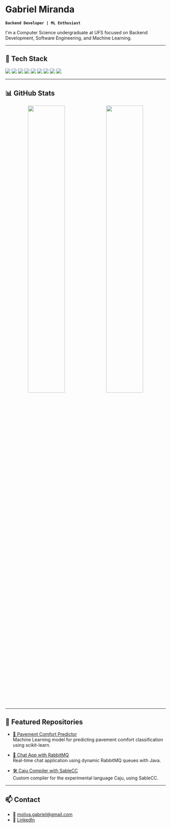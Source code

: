 # Gabriel Miranda

**`Backend Developer | ML Enthusiast`**

I'm a Computer Science undergraduate at UFS focused on Backend Development, Software Engineering, and Machine Learning.

---

## 🚀 Tech Stack

<p>
  <img src="https://img.shields.io/badge/Java-ED8B00?style=for-the-badge&logo=openjdk&logoColor=white"/>
  <img src="https://img.shields.io/badge/SpringBoot-6DB33F?style=for-the-badge&logo=springboot&logoColor=white"/>
  <img src="https://img.shields.io/badge/Python-3776AB?style=for-the-badge&logo=python&logoColor=white"/>
  <img src="https://img.shields.io/badge/scikit--learn-F7931E?style=for-the-badge&logo=scikit-learn&logoColor=white"/>
  <img src="https://img.shields.io/badge/C-00599C?style=for-the-badge&logo=c&logoColor=white"/>
  <img src="https://img.shields.io/badge/C++-00599C?style=for-the-badge&logo=cplusplus&logoColor=white"/>
  <img src="https://img.shields.io/badge/PostgreSQL-4169E1?style=for-the-badge&logo=postgresql&logoColor=white"/>
  <img src="https://img.shields.io/badge/Docker-2496ED?style=for-the-badge&logo=docker&logoColor=white"/>
  <img src="https://img.shields.io/badge/RabbitMQ-FF6600?style=for-the-badge&logo=rabbitmq&logoColor=white"/>
</p>

---

## 📊 GitHub Stats

<p align="center">
  <img width="48%" src="https://github-readme-stats.vercel.app/api?username=your-username&show_icons=true&theme=tokyonight&count_private=true" />
  <img width="48%" src="https://github-readme-stats.vercel.app/api/top-langs/?username=your-username&layout=compact&theme=tokyonight" />
</p>

---

## 📂 Featured Repositories

- [🧠 Pavement Comfort Predictor](https://github.com/gabrielmoliva/roadCondition)  
  Machine Learning model for predicting pavement comfort classification using scikit-learn.

- [🔗 Chat App with RabbitMQ](https://github.com/DCOMP-UFS/chat-em-linha-de-comando-via-rabbitmq-victorceschini)  
  Real-time chat application using dynamic RabbitMQ queues with Java.

- [🛠️ Caju Compiler with SableCC](https://github.com/rafaseto/caju-compiler)  
  Custom compiler for the experimental language Caju, using SableCC.

---

## 📫 Contact

- 📧 moliva.gabriel@gmail.com  
- 💼 [LinkedIn](https://www.linkedin.com/in/gabriel-miranda-oliva-b49085242/)  
